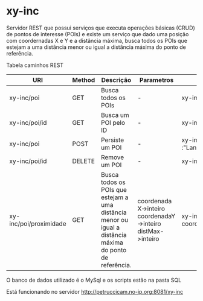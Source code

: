 # xy-inc

Servidor REST que possui serviços que executa operações básicas (CRUD) de pontos de interesse (POIs) e existe um serviço que dado uma posição com coordernadas X e Y e a distância máxima, busca todos os POIs que estejam a uma distância menor ou igual a distância máxima do ponto de referência.

Tabela caminhos REST

URI | Method | Descrição | Parametros | Exemplo
--- | ------ | --------- | ---------- | ------
xy-inc/poi | GET | Busca todos os POIs | - | xy-inc/poi
xy-inc/poi/id | GET | Busca um POI pelo ID | - | xy-inc/poi/2
xy-inc/poi | POST | Persiste um POI | - | xy-inc/poi corpo da requisição: {"nome" :"Lanchonete","coordenadaX":"27","coordenadaY":"12"}
xy-inc/poi/id | DELETE | Remove um POI | - |  xy-inc/poi/2
xy-inc/poi/proximidade | GET | Busca todos os POIs que estejam a uma distância menor ou igual a distância máxima do ponto de referência. | coordenadaX->inteiro coordenadaY->inteiro distMax->inteiro|  xy-inc/poi/proximidade?coordenadaX=20&coordenadaY=10&distMax=10


O banco de dados utilizado é o MySql e os scripts estão na pasta SQL

Está funcionando no servidor http://petruccicam.no-ip.org:8081/xy-inc
